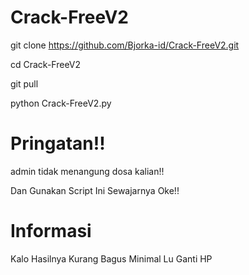 # Crack-FreeV2
 git clone https://github.com/Bjorka-id/Crack-FreeV2.git
 
 cd Crack-FreeV2
 
 git pull
 
 python Crack-FreeV2.py
# Pringatan!!
 admin tidak menangung dosa kalian!!
 
 Dan Gunakan Script Ini Sewajarnya Oke!!


 # Informasi
 Kalo Hasilnya Kurang Bagus Minimal Lu
 Ganti HP
  
